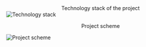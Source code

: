<center>Technology stack of the project</center>
<img src="/img/tech-stack.png" alt="Technology stack" /
<p></p>
<center>Project scheme</center>
<p></p>
<img src="/img/project-scheme.png" alt="Project scheme" /
